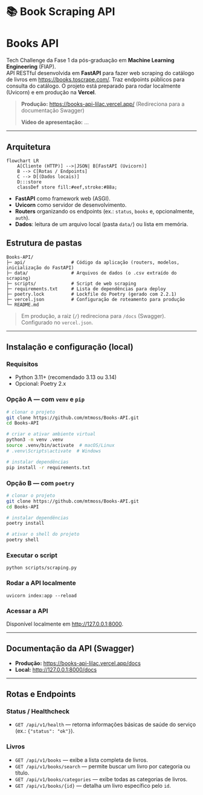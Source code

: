 # 📚 Book Scraping API

# Books API

Tech Challenge da Fase 1 da pós-graduação em **Machine Learning Engineering** (FIAP).  
API RESTful desenvolvida em **FastAPI** para fazer web scraping do catálogo de livros em https://books.toscrape.com/. Traz endpoints públicos para consulta do catálogo. O projeto está preparado para rodar localmente (Uvicorn) e em produção na **Vercel**.

> **Produção:** https://books-api-lilac.vercel.app/ (Redireciona para a documentação Swagger)
>
> **Vídeo de apresentação:** ...

---

## Arquitetura
```mermaid
flowchart LR
    A[Cliente (HTTP)] -->|JSON| B[FastAPI (Uvicorn)]
    B --> C[Rotas / Endpoints]
    C --> D[(Dados locais)]
    D:::store
    classDef store fill:#eef,stroke:#88a;
```
- **FastAPI** como framework web (ASGI).  
- **Uvicorn** como servidor de desenvolvimento.  
- **Routers** organizando os endpoints (ex.: `status`, `books` e, opcionalmente, `auth`).  
- **Dados**: leitura de um arquivo local (pasta `data/`) ou lista em memória.

## Estrutura de pastas

```
Books-API/
├─ api/                 # Código da aplicação (routers, modelos, inicialização do FastAPI)
├─ data/                # Arquivos de dados (o .csv extraído do scraping)
├─ scripts/             # Script de web scraping
├─ requirements.txt     # Lista de dependências para deploy
├─ poetry.lock          # Lockfile do Poetry (gerado com 2.2.1)
├─ vercel.json          # Configuração de roteamento para produção
└─ README.md
```

> Em produção, a raiz (`/`) redireciona para `/docs` (Swagger). Configurado no `vercel.json`.

---

## Instalação e configuração (local)

### Requisitos
- Python 3.11+ (recomendado 3.13 ou 3.14)
- Opcional: Poetry 2.x

### Opção A — com `venv` e `pip`
```bash
# clonar o projeto
git clone https://github.com/mtmoss/Books-API.git
cd Books-API

# criar e ativar ambiente virtual
python3 -m venv .venv
source .venv/bin/activate  # macOS/Linux
# .venv\Scripts\activate  # Windows

# instalar dependências
pip install -r requirements.txt
```

### Opção B — com `poetry`
```bash
# clonar o projeto
git clone https://github.com/mtmoss/Books-API.git
cd Books-API

# instalar dependências
poetry install

# ativar o shell do projeto
poetry shell
```

### Executar o script
```python scripts/scraping.py```

### Rodar a API localmente
```uvicorn index:app --reload```

### Acessar a API
Disponível localmente em http://127.0.0.1:8000.

---

## Documentação da API (Swagger)

- **Produção:** https://books-api-lilac.vercel.app/docs  
- **Local:** http://127.0.0.1:8000/docs

---

## Rotas e Endpoints

### Status / Healthcheck
- `GET /api/v1/health` — retorna informações básicas de saúde do serviço (ex.: `{"status": "ok"}`).

### Livros
- `GET /api/v1/books` — exibe a lista completa de livros.
- `GET /api/v1/books/search` — permite buscar um livro por categoria ou título.
- `GET /api/v1/books/categories` — exibe todas as categorias de livros.
- `GET /api/v1/books/{id}` — detalha um livro específico pelo `id`.